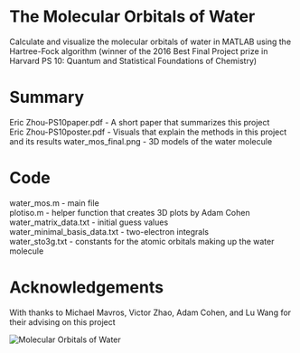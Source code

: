 # The Molecular Orbitals of Water
Calculate and visualize the molecular orbitals of water in MATLAB using the Hartree-Fock algorithm (winner of the 2016 Best Final Project prize in Harvard PS 10: Quantum and Statistical Foundations of Chemistry)

 # Summary
 Eric Zhou-PS10paper.pdf - A short paper that summarizes this project <br/>
 Eric Zhou-PS10poster.pdf - Visuals that explain the methods in this project and its results
 water_mos_final.png - 3D models of the water molecule
 
 # Code
 water_mos.m - main file <br/>
 plotiso.m - helper function that creates 3D plots by Adam Cohen <br/>
 water_matrix_data.txt - initial guess values <br/>
 water_minimal_basis_data.txt - two-electron integrals <br/>
 water_sto3g.txt - constants for the atomic orbitals making up the water molecule <br/>
 
 # Acknowledgements
 With thanks to Michael Mavros, Victor Zhao, Adam Cohen, and Lu Wang for their advising on this project

![Molecular Orbitals of Water](https://github.com/eric-zhizu/water-molecule-orbitals/blob/master/water_mos_final.png)
